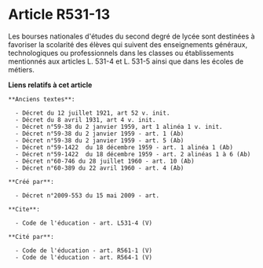 # Article R531-13

Les bourses nationales d'études du second degré de lycée sont destinées à favoriser la scolarité des élèves qui suivent des
enseignements généraux, technologiques ou professionnels dans les classes ou établissements mentionnés aux articles L. 531-4
et L. 531-5 ainsi que dans les écoles de métiers.

**Liens relatifs à cet article**

	**Anciens textes**:

	  - Décret du 12 juillet 1921, art 52 v. init.
	  - Décret du 8 avril 1931, art 4 v. init.
	  - Décret n°59-38 du 2 janvier 1959, art 1 alinéa 1 v. init.
	  - Décret n°59-38 du 2 janvier 1959 - art. 1 (Ab)
	  - Décret n°59-38 du 2 janvier 1959 - art. 5 (Ab)
	  - Décret n°59-1422  du 18 décembre 1959 - art. 1 alinéa 1 (Ab)
	  - Décret n°59-1422  du 18 décembre 1959 - art. 2 alinéas 1 à 6 (Ab)
	  - Décret n°60-746 du 28 juillet 1960 - art. 10 (Ab)
	  - Décret n°60-389 du 22 avril 1960 - art. 4 (Ab)

	**Créé par**:

	  - Décret n°2009-553 du 15 mai 2009 - art.

	**Cite**:

	  - Code de l'éducation - art. L531-4 (V)

	**Cité par**:

	  - Code de l'éducation - art. R561-1 (V)
	  - Code de l'éducation - art. R564-1 (V)
